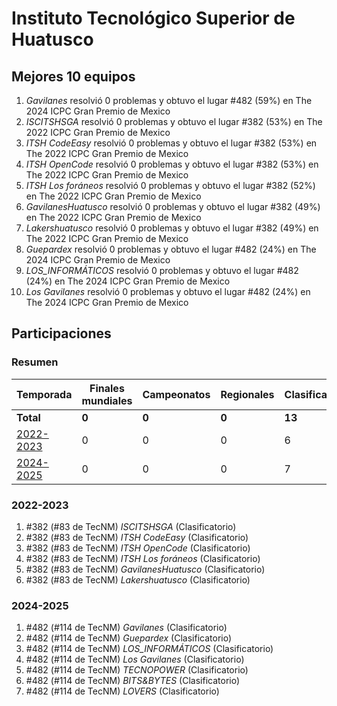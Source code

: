 # Instituto Tecnológico Superior de Huatusco

## Mejores 10 equipos

1. _Gavilanes_ resolvió 0 problemas y obtuvo el lugar #482 (59%) en The 2024 ICPC Gran Premio de Mexico
1. _ISCITSHSGA_ resolvió 0 problemas y obtuvo el lugar #382 (53%) en The 2022 ICPC Gran Premio de Mexico
1. _ITSH CodeEasy_ resolvió 0 problemas y obtuvo el lugar #382 (53%) en The 2022 ICPC Gran Premio de Mexico
1. _ITSH OpenCode_ resolvió 0 problemas y obtuvo el lugar #382 (53%) en The 2022 ICPC Gran Premio de Mexico
1. _ITSH Los foráneos_ resolvió 0 problemas y obtuvo el lugar #382 (52%) en The 2022 ICPC Gran Premio de Mexico
1. _GavilanesHuatusco_ resolvió 0 problemas y obtuvo el lugar #382 (49%) en The 2022 ICPC Gran Premio de Mexico
1. _Lakershuatusco_ resolvió 0 problemas y obtuvo el lugar #382 (49%) en The 2022 ICPC Gran Premio de Mexico
1. _Guepardex_ resolvió 0 problemas y obtuvo el lugar #482 (24%) en The 2024 ICPC Gran Premio de Mexico
1. _LOS_INFORMÁTICOS_ resolvió 0 problemas y obtuvo el lugar #482 (24%) en The 2024 ICPC Gran Premio de Mexico
1. _Los Gavilanes_ resolvió 0 problemas y obtuvo el lugar #482 (24%) en The 2024 ICPC Gran Premio de Mexico

## Participaciones

### Resumen

| Temporada | Finales mundiales | Campeonatos | Regionales | Clasificatorios | Equipos |
| --- | --- | --- | --- | --- | --- |
| **Total** | **0** | **0** | **0** | **13** | **13** |
| [2022-2023](#2022-2023) | 0 | 0 | 0 | 6 | 6 |
| [2024-2025](#2024-2025) | 0 | 0 | 0 | 7 | 7 |

### 2022-2023

1. #382 (#83 de TecNM) _ISCITSHSGA_ (Clasificatorio)
1. #382 (#83 de TecNM) _ITSH CodeEasy_ (Clasificatorio)
1. #382 (#83 de TecNM) _ITSH OpenCode_ (Clasificatorio)
1. #382 (#83 de TecNM) _ITSH Los foráneos_ (Clasificatorio)
1. #382 (#83 de TecNM) _GavilanesHuatusco_ (Clasificatorio)
1. #382 (#83 de TecNM) _Lakershuatusco_ (Clasificatorio)

### 2024-2025

1. #482 (#114 de TecNM) _Gavilanes_ (Clasificatorio)
1. #482 (#114 de TecNM) _Guepardex_ (Clasificatorio)
1. #482 (#114 de TecNM) _LOS_INFORMÁTICOS_ (Clasificatorio)
1. #482 (#114 de TecNM) _Los Gavilanes_ (Clasificatorio)
1. #482 (#114 de TecNM) _TECNOPOWER_ (Clasificatorio)
1. #482 (#114 de TecNM) _BITS&BYTES_ (Clasificatorio)
1. #482 (#114 de TecNM) _LOVERS_ (Clasificatorio)



